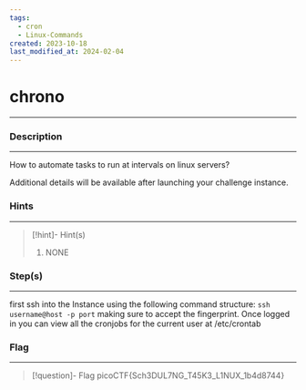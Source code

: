 ```yaml
---
tags:
  - cron
  - Linux-Commands
created: 2023-10-18
last_modified_at: 2024-02-04
---
```

# chrono
---
### Description
---
How to automate tasks to run at intervals on linux servers?

Additional details will be available after launching your challenge instance.
### Hints
---

> [!hint]- Hint(s)
> 1.  NONE

### Step(s)
---
first ssh into the Instance using the following command structure: `ssh username@host -p port`
making sure to accept the fingerprint.
Once logged in you can view all the cronjobs for the current user at /etc/crontab
### Flag
---
> [!question]- Flag
> picoCTF{Sch3DUL7NG_T45K3_L1NUX_1b4d8744}







